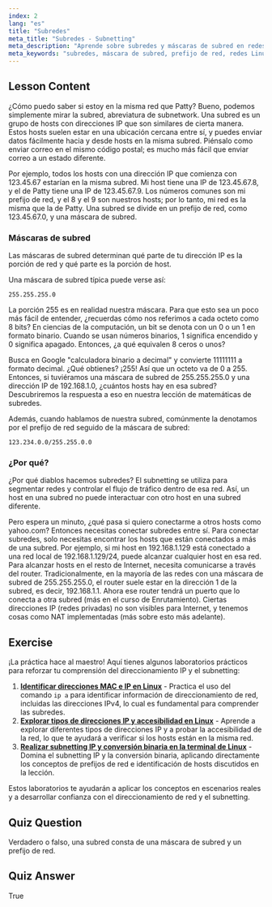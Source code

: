 ```yaml
---
index: 2
lang: "es"
title: "Subredes"
meta_title: "Subredes - Subnetting"
meta_description: "Aprende sobre subredes y máscaras de subred en redes Linux. Comprende los prefijos de red y cómo las subredes segmentan el tráfico. ¡Empieza con esta guía para principiantes!"
meta_keywords: "subredes, máscara de subred, prefijo de red, redes Linux, dirección IP, principiante, tutorial, ifconfig"
---
```


## Lesson Content

¿Cómo puedo saber si estoy en la misma red que Patty? Bueno, podemos simplemente mirar la subred, abreviatura de subnetwork. Una subred es un grupo de hosts con direcciones IP que son similares de cierta manera. Estos hosts suelen estar en una ubicación cercana entre sí, y puedes enviar datos fácilmente hacia y desde hosts en la misma subred. Piénsalo como enviar correo en el mismo código postal; es mucho más fácil que enviar correo a un estado diferente.

Por ejemplo, todos los hosts con una dirección IP que comienza con 123.45.67 estarían en la misma subred. Mi host tiene una IP de 123.45.67.8, y el de Patty tiene una IP de 123.45.67.9. Los números comunes son mi prefijo de red, y el 8 y el 9 son nuestros hosts; por lo tanto, mi red es la misma que la de Patty. Una subred se divide en un prefijo de red, como 123.45.67.0, y una máscara de subred.

### Máscaras de subred

Las máscaras de subred determinan qué parte de tu dirección IP es la porción de red y qué parte es la porción de host.

Una máscara de subred típica puede verse así:

```plaintext
255.255.255.0
```

La porción 255 es en realidad nuestra máscara. Para que esto sea un poco más fácil de entender, ¿recuerdas cómo nos referimos a cada octeto como 8 bits? En ciencias de la computación, un bit se denota con un 0 o un 1 en formato binario. Cuando se usan números binarios, 1 significa encendido y 0 significa apagado. Entonces, ¿a qué equivalen 8 ceros o unos?

Busca en Google "calculadora binario a decimal" y convierte 11111111 a formato decimal. ¿Qué obtienes? ¡255! Así que un octeto va de 0 a 255. Entonces, si tuviéramos una máscara de subred de 255.255.255.0 y una dirección IP de 192.168.1.0, ¿cuántos hosts hay en esa subred? Descubriremos la respuesta a eso en nuestra lección de matemáticas de subredes.

Además, cuando hablamos de nuestra subred, comúnmente la denotamos por el prefijo de red seguido de la máscara de subred:

```plaintext
123.234.0.0/255.255.0.0
```

### ¿Por qué?

¿Por qué diablos hacemos subredes? El subnetting se utiliza para segmentar redes y controlar el flujo de tráfico dentro de esa red. Así, un host en una subred no puede interactuar con otro host en una subred diferente.

Pero espera un minuto, ¿qué pasa si quiero conectarme a otros hosts como yahoo.com? Entonces necesitas conectar subredes entre sí. Para conectar subredes, solo necesitas encontrar los hosts que están conectados a más de una subred. Por ejemplo, si mi host en 192.168.1.129 está conectado a una red local de 192.168.1.129/24, puede alcanzar cualquier host en esa red. Para alcanzar hosts en el resto de Internet, necesita comunicarse a través del router. Tradicionalmente, en la mayoría de las redes con una máscara de subred de 255.255.255.0, el router suele estar en la dirección 1 de la subred, es decir, 192.168.1.1. Ahora ese router tendrá un puerto que lo conecta a otra subred (más en el curso de Enrutamiento). Ciertas direcciones IP (redes privadas) no son visibles para Internet, y tenemos cosas como NAT implementadas (más sobre esto más adelante).

## Exercise

¡La práctica hace al maestro! Aquí tienes algunos laboratorios prácticos para reforzar tu comprensión del direccionamiento IP y el subnetting:

1. **[Identificar direcciones MAC e IP en Linux](https://labex.io/es/labs/linux-identify-mac-and-ip-addresses-in-linux-592731)** - Practica el uso del comando `ip a` para identificar información de direccionamiento de red, incluidas las direcciones IPv4, lo cual es fundamental para comprender las subredes.
2. **[Explorar tipos de direcciones IP y accesibilidad en Linux](https://labex.io/es/labs/linux-explore-ip-address-types-and-reachability-in-linux-592780)** - Aprende a explorar diferentes tipos de direcciones IP y a probar la accesibilidad de la red, lo que te ayudará a verificar si los hosts están en la misma red.
3. **[Realizar subnetting IP y conversión binaria en la terminal de Linux](https://labex.io/es/labs/linux-perform-ip-subnetting-and-binary-conversion-in-the-linux-terminal-592782)** - Domina el subnetting IP y la conversión binaria, aplicando directamente los conceptos de prefijos de red e identificación de hosts discutidos en la lección.

Estos laboratorios te ayudarán a aplicar los conceptos en escenarios reales y a desarrollar confianza con el direccionamiento de red y el subnetting.

## Quiz Question

Verdadero o falso, una subred consta de una máscara de subred y un prefijo de red.

## Quiz Answer

True
